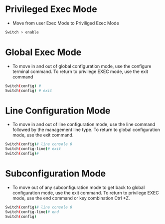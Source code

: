 # Privileged  Exec Mode 
- Move from user Exec Mode to Priviliged Exec Mode 
```bash
Switch > enable 
```

# Global Exec Mode 
- To move in and out of global configuration mode, use the configure terminal command. To return to privilege EXEC mode, use the exit command
```bash
Switch(config) #
Switch(config) # exit
```

# Line Configuration Mode 
- To move in and out of line configuration mode, use the line command followed by the management line type. To return to global configuration mode, use the exit command.
```bash
Switch(config)# line console 0
Switch(config-line)# exit 
Switch(config)# 
```

# Subconfiguration Mode 
-  To move out of any subconfiguration mode to get back to global configuration mode, use the exit command. To return to privilege EXEC mode, use the end command or key combination Ctrl +Z.
```bash
Switch(config)# line console 0 
Switch(config-line)# end
Switch(config)
```
